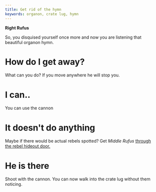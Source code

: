 ```yaml
---
title: Get rid of the hymn
keywords: organon, crate lug, hymn
---
```


**Right Rufus**

So, you disquised yourself once more and now you are listening that beautiful organon hymn.

# How do I get away?
What can you do? If you move anywhere he will stop you.

# I can..
You can use the cannon

# It doesn't do anything
Maybe if there would be actual rebels spotted? Get *Middle Rufus* [through the rebel hideout door.](../020-middle/050-bozo.md)

# He is there
Shoot with the cannon. You can now walk into the crate lug without them noticing.
